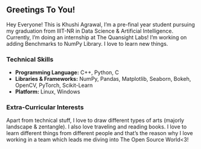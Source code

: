 ## Greetings To You!

Hey Everyone! This is Khushi Agrawal, I’m a pre-final year student pursuing my graduation from IIIT-NR in Data Science & Artificial Intelligence. Currently, I’m doing an internship at The Quansight Labs! I’m working on adding Benchmarks to NumPy Library. I love to learn new things. 

### Technical Skills

* **Programming Language:** C++, Python, C
* **Libraries & Frameworks:** NumPy, Pandas, Matplotlib, Seaborn, Bokeh, OpenCV, PyTorch, Scikit-Learn
* **Platform:** Linux, Windows

### Extra-Curricular Interests

Apart from technical stuff, I love to draw different types of arts (majorly landscape & zentangle). I also love traveling and reading books. I love to learn different things from different people and that’s the reason why I love working in a team which leads me diving into The Open Source World<3!
